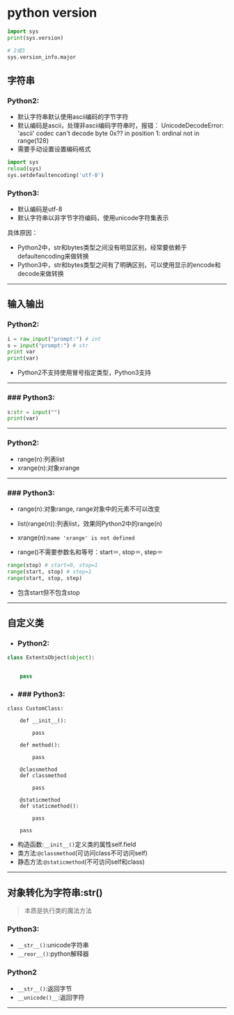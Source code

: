 # python version

```py
import sys
print(sys.version)

# 2或3
sys.version_info.major

```


## 字符串
### Python2:
- 默认字符串默认使用ascii编码的字节字符
- 默认编码是ascii，处理非ascii编码字符串时，报错：
UnicodeDecodeError: 'ascii' codec can't decode byte 0x?? in position 1: ordinal not in range(128)
- 需要手动设置设置编码格式
```py
import sys
reload(sys)
sys.setdefaultencoding('utf-8')
```

### Python3:
- 默认编码是utf-8
- 默认字符串以非字节字符编码，使用unicode字符集表示

具体原因：
- Python2中，str和bytes类型之间没有明显区别，经常要依赖于defaultencoding来做转换
- Python3中，str和bytes类型之间有了明确区别，可以使用显示的encode和decode来做转换


---
## 输入输出

### Python2:
```py
i = raw_input("prompt:") # int
s = input("prompt:") # str
print var
print(var)
```
- Python2不支持使用冒号指定类型，Python3支持
------------------------------------------------

### ### Python3:

```py
s:str = input("")
print(var)
```


---


### Python2:
- range(n):列表list
- xrange(n):对象xrange

------------------------------------------------


### ### Python3:
- range(n):对象range, range对象中的元素不可以改变
- list(range(n)):列表list，效果同Python2中的range(n)
- xrange(n):`name 'xrange' is not defined`

- range()不需要参数名和等号：start＝, stop＝, step＝
```py
range(stop) # start=0, stop=1
range(start, stop) # step=1
range(start, stop, step)
```
- 包含start但不包含stop

---
## 自定义类

- ### Python2:
```py
class ExtentsObject(object):


    pass
```
- ### ### Python3:
```
class CustomClass:

    def __init__():

        pass

    def method():

        pass

    @classmethod
    def classmethod

        pass

    @staticmethod
    def staticmethod():

        pass

    pass
```
- 构造函数:`__init__()`定义类的属性self.field
- 类方法:`@classmethod`(可访问class不可访问self)
- 静态方法:`@staticmethod`(不可访问self和class)

---

## 对象转化为字符串:str()
> 本质是执行类的魔法方法

### Python3:
- `__str__()`:unicode字符串
- `__reor__()`:python解释器


### Python2
- `__str__()`:返回字节
- `__unicode()__`:返回字符



---


